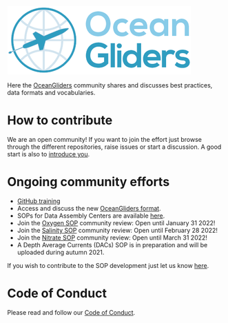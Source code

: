 ![ OceanGliders Logo](/profile/logo-ocean-gliders.png "OceanGliders Logo")

Here the [OceanGliders](https://www.oceangliders.org) community shares and discusses best practices, data formats and vocabularies. 

# How to contribute
We are an open community! If you want to join the effort just browse through the different repositories, raise issues or start a discussion.
A good start is also to [introduce you](https://github.com/OceanGlidersCommunity/OceanGliders/discussions/1).

# Ongoing community efforts
- [GitHub training](https://github.com/OceanGlidersCommunity/LearningGitHub/discussions/20)
- Access and discuss the new [OceanGliders format](https://github.com/OceanGlidersCommunity/OG1.0-user-manual).
- SOPs for Data Assembly Centers are available [here](https://oceangliderscommunity.github.io/Oxygen_SOP/README.html).
- Join the [Oxygen SOP](https://oceangliderscommunity.github.io/Oxygen_SOP/README.html#) community review: Open until January 31 2022!
- Join the [Salinity SOP](https://oceangliderscommunity.github.io/Salinity_SOP/README.html#) community review: Open until February 28 2022! 
- Join the [Nitrate SOP](https://oceangliderscommunity.github.io/Nitrate_SOP/README.html#) community review: Open until March 31 2022! 
- A Depth Average Currents (DACs) SOP is in preparation and will be uploaded during autumn 2021. 

If you wish to contribute to the SOP development just let us know [here](https://github.com/OceanGlidersCommunity/OceanGliders/discussions/1).

# Code of Conduct
Please read and follow our [Code of Conduct](https://github.com/OceanGlidersCommunity/OceanGliders/blob/main/CODE_OF_CONDUCT.md).

